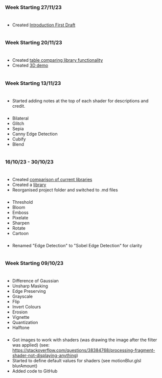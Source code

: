 ### Week Starting 27/11/23
#
- Created [Introduction First Draft](Introduction%20First%20Draft.md)

#
### Week Starting 20/11/23
#
- Created [table comparing library functionality](FunctionComparisonTable.png)
- Created [3D demo](https://www.youtube.com/watch?v=PWXdbIyUZIo) 
#
### Week Starting 13/11/23
#
- Started adding notes at the top of each shader for descriptions and credit.
###
- Bilateral
- Glitch
- Sepia
- Canny Edge Detection
- Cubify
- Blend
#

### 16/10/23 - 30/10/23
#
- Created [comparison of current libraries](Comparison%20of%20Image%20Processing%20Libraries.md)
- Created a [library](Library%20Notes.md)
- Reorganised project folder and switched to .md files
###
- Threshold
- Bloom
- Emboss
- Pixelate 
- Sharpen
- Rotate
- Cartoon
 ###
- Renamed "Edge Detection" to "Sobel Edge Detection" for clarity
#
### Week Starting 09/10/23
#  
-  Difference of Gaussian
-  Unsharp Masking
-  Edge Preserving
-  Grayscale
-  Flip
-  Invert Colours
-  Erosion
-  Vignette
-  Quantization
-  Halftone
###
- Got images to work with shaders (was drawing the image after the filter was applied) (see: https://stackoverflow.com/questions/38384768/processing-fragment-shader-not-displaying-anything)
- Started to define default values for shaders (see motionBlur.glsl blurAmount)
- Added code to GitHub